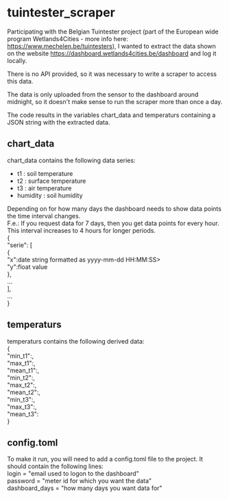 # tuintester_scraper

Participating with the Belgian Tuintester project (part of the European wide program Wetlands4Cities - more info here: https://www.mechelen.be/tuintesters), I wanted to extract the data shown on the website https://dashboard.wetlands4cities.be/dashboard and log it locally.

There is no API provided, so it was necessary to write a scraper to access this data.

The data is only uploaded from the sensor to the dashboard around midnight, so it doesn't make sense to run the scraper more than once a day.

The code results in the variables chart_data and temperaturs containing a JSON string with the extracted data.

## chart_data
chart_data contains the following data series:
- t1 : soil temperature
- t2 : surface temperature
- t3 : air temperature
- humidity : soil humidity

Depending on for how many days the dashboard needs to show data points the time interval changes.<br/>
F.e.: If you request data for 7 days, then you get data points for every hour. <br/>
This interval increases to 4 hours for longer periods.<br/>
{ <br/>
  "serie": [ <br/>
    {<br/>
      "x":date string formatted as yyyy-mm-dd HH:MM:SS><br/>
      "y":float value<br/>
    },<br/>
    ...<br/>
  ],<br/>
  ...<br/>
}<br/>

## temperaturs
temperaturs contains the following derived data:<br/>
  {<br/>
    "min_t1":<float>,<br/>
    "max_t1":<float>,<br/>
    "mean_t1":<float>,<br/>
    "min_t2":<float>,<br/>
    "max_t2":<float>,<br/>
    "mean_t2":<float>,<br/>
    "min_t3":<float>,<br/>
    "max_t3":<float>,<br/>
    "mean_t3":<float><br/>
  }<br/>

## config.toml
To make it run, you will need to add a config.toml file to the project. It should contain the following lines:<br/>
login = "email used to logon to the dashboard"<br/>
password = "meter id for which you want the data"<br/>
dashboard_days = "how many days you want data for"<br/>
